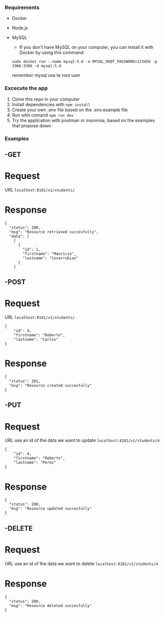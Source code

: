 ### **Requirements**
- Docker
- Node.js
- MySQL
  -  If you don't have MySQL on your computer, you can install it with Docker by using this command:

    `sudo docker run --name mysql-5.6 -e MYSQL_ROOT_PASSWORD=123456 -p 3306:3306 -d mysql:5.6`

    remember mysql use te root user

### **Excecute the app**
1. Clone this repo in your computer
2. Install dependencies with `npm install`
3. Create your own .env file based on the .env.example file
4. Run whit comand `npm run dev`
5. Try the application with postman or insomnia, based on the examples that propose down

### **Examples**
## **-GET**
# Request
URL `localhost:8181/v1/students/`
# Response
```
{
  "status": 200,
  "msg": "Resource retrieved succesfully",
  "data": [
    [
      {
        "id": 1,
        "firstname": "Mauricio",
        "lastname": "Covarrubias"
      }
    ]
```
## **-POST**
# Request
URL `localhost:8181/v1/students/`

```
{
	"id": 4,
	"firstname": "Roberto",
	"lastname": "Carlos"
}
```
# Response
```
{
  "status": 201,
  "msg": "Resource created succesfully"
}
```
## **-PUT**
# Request
URL use an id of the data we want to update `localhost:8181/v1/students/4`
```
{
	"id": 4,
	"firstname": "Roberto",
	"lastname": "Perez"
}
```
# Response
```
{
  "status": 200,
  "msg": "Resource updated succesfully"
}
```
## **-DELETE**
# Request
URL use an id of the data we want to delete `localhost:8181/v1/students/4`
# Response         
```
{
  "status": 200,
  "msg": "Resource deleted succesfully"
}
```